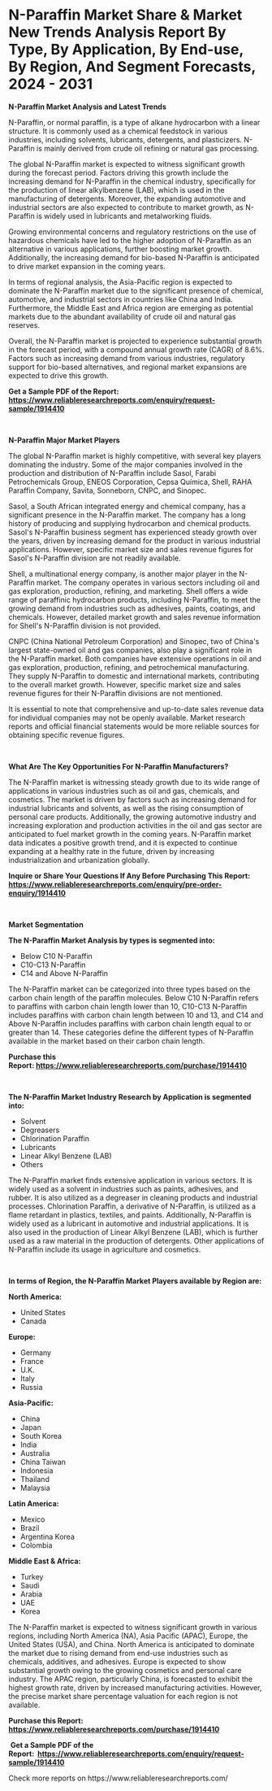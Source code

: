 <p><h1>N-Paraffin Market Share & Market New Trends Analysis Report By Type, By Application, By End-use, By Region, And Segment Forecasts, 2024 - 2031</h1></p><p><strong>N-Paraffin Market Analysis and Latest Trends</strong></p>
<p><p>N-Paraffin, or normal paraffin, is a type of alkane hydrocarbon with a linear structure. It is commonly used as a chemical feedstock in various industries, including solvents, lubricants, detergents, and plasticizers. N-Paraffin is mainly derived from crude oil refining or natural gas processing.</p><p>The global N-Paraffin market is expected to witness significant growth during the forecast period. Factors driving this growth include the increasing demand for N-Paraffin in the chemical industry, specifically for the production of linear alkylbenzene (LAB), which is used in the manufacturing of detergents. Moreover, the expanding automotive and industrial sectors are also expected to contribute to market growth, as N-Paraffin is widely used in lubricants and metalworking fluids.</p><p>Growing environmental concerns and regulatory restrictions on the use of hazardous chemicals have led to the higher adoption of N-Paraffin as an alternative in various applications, further boosting market growth. Additionally, the increasing demand for bio-based N-Paraffin is anticipated to drive market expansion in the coming years.</p><p>In terms of regional analysis, the Asia-Pacific region is expected to dominate the N-Paraffin market due to the significant presence of chemical, automotive, and industrial sectors in countries like China and India. Furthermore, the Middle East and Africa region are emerging as potential markets due to the abundant availability of crude oil and natural gas reserves.</p><p>Overall, the N-Paraffin market is projected to experience substantial growth in the forecast period, with a compound annual growth rate (CAGR) of 8.6%. Factors such as increasing demand from various industries, regulatory support for bio-based alternatives, and regional market expansions are expected to drive this growth.</p></p>
<p><strong>Get a Sample PDF of the Report:&nbsp; <a href="https://www.reliableresearchreports.com/enquiry/request-sample/1914410">https://www.reliableresearchreports.com/enquiry/request-sample/1914410</a></strong></p>
<p>&nbsp;</p>
<p><strong>N-Paraffin Major Market Players</strong></p>
<p><p>The global N-Paraffin market is highly competitive, with several key players dominating the industry. Some of the major companies involved in the production and distribution of N-Paraffin include Sasol, Farabi Petrochemicals Group, ENEOS Corporation, Cepsa Química, Shell, RAHA Paraffin Company, Savita, Sonneborn, CNPC, and Sinopec.</p><p>Sasol, a South African integrated energy and chemical company, has a significant presence in the N-Paraffin market. The company has a long history of producing and supplying hydrocarbon and chemical products. Sasol's N-Paraffin business segment has experienced steady growth over the years, driven by increasing demand for the product in various industrial applications. However, specific market size and sales revenue figures for Sasol's N-Paraffin division are not readily available.</p><p>Shell, a multinational energy company, is another major player in the N-Paraffin market. The company operates in various sectors including oil and gas exploration, production, refining, and marketing. Shell offers a wide range of paraffinic hydrocarbon products, including N-Paraffin, to meet the growing demand from industries such as adhesives, paints, coatings, and chemicals. However, detailed market growth and sales revenue information for Shell's N-Paraffin division is not provided.</p><p>CNPC (China National Petroleum Corporation) and Sinopec, two of China's largest state-owned oil and gas companies, also play a significant role in the N-Paraffin market. Both companies have extensive operations in oil and gas exploration, production, refining, and petrochemical manufacturing. They supply N-Paraffin to domestic and international markets, contributing to the overall market growth. However, specific market size and sales revenue figures for their N-Paraffin divisions are not mentioned.</p><p>It is essential to note that comprehensive and up-to-date sales revenue data for individual companies may not be openly available. Market research reports and official financial statements would be more reliable sources for obtaining specific revenue figures.</p></p>
<p>&nbsp;</p>
<p><strong>What Are The Key Opportunities For N-Paraffin Manufacturers?</strong></p>
<p><p>The N-Paraffin market is witnessing steady growth due to its wide range of applications in various industries such as oil and gas, chemicals, and cosmetics. The market is driven by factors such as increasing demand for industrial lubricants and solvents, as well as the rising consumption of personal care products. Additionally, the growing automotive industry and increasing exploration and production activities in the oil and gas sector are anticipated to fuel market growth in the coming years. N-Paraffin market data indicates a positive growth trend, and it is expected to continue expanding at a healthy rate in the future, driven by increasing industrialization and urbanization globally.</p></p>
<p><strong>Inquire or Share Your Questions If Any Before Purchasing This Report: <a href="https://www.reliableresearchreports.com/enquiry/pre-order-enquiry/1914410">https://www.reliableresearchreports.com/enquiry/pre-order-enquiry/1914410</a></strong></p>
<p>&nbsp;</p>
<p><strong>Market Segmentation</strong></p>
<p><strong>The N-Paraffin Market Analysis by types is segmented into:</strong></p>
<p><ul><li>Below C10 N-Paraffin</li><li>C10-C13 N-Paraffin</li><li>C14 and Above N-Paraffin</li></ul></p>
<p><p>The N-Paraffin market can be categorized into three types based on the carbon chain length of the paraffin molecules. Below C10 N-Paraffin refers to paraffins with carbon chain length lower than 10, C10-C13 N-Paraffin includes paraffins with carbon chain length between 10 and 13, and C14 and Above N-Paraffin includes paraffins with carbon chain length equal to or greater than 14. These categories define the different types of N-Paraffin available in the market based on their carbon chain length.</p></p>
<p><strong>Purchase this Report:&nbsp;<a href="https://www.reliableresearchreports.com/purchase/1914410">https://www.reliableresearchreports.com/purchase/1914410</a></strong></p>
<p>&nbsp;</p>
<p><strong>The N-Paraffin Market Industry Research by Application is segmented into:</strong></p>
<p><ul><li>Solvent</li><li>Degreasers</li><li>Chlorination Paraffin</li><li>Lubricants</li><li>Linear Alkyl Benzene (LAB)</li><li>Others</li></ul></p>
<p><p>The N-Paraffin market finds extensive application in various sectors. It is widely used as a solvent in industries such as paints, adhesives, and rubber. It is also utilized as a degreaser in cleaning products and industrial processes. Chlorination Paraffin, a derivative of N-Paraffin, is utilized as a flame retardant in plastics, textiles, and paints. Additionally, N-Paraffin is widely used as a lubricant in automotive and industrial applications. It is also used in the production of Linear Alkyl Benzene (LAB), which is further used as a raw material in the production of detergents. Other applications of N-Paraffin include its usage in agriculture and cosmetics.</p></p>
<p>&nbsp;</p>
<p><strong>In terms of Region, the N-Paraffin Market Players available by Region are:</strong></p>
<p>
    <p> <strong> North America: </strong>
        <ul>
            <li>United States</li>
            <li>Canada</li>
        </ul>
        </p> 
    <p> <strong> Europe: </strong>
        <ul>
            <li>Germany</li>
            <li>France</li>
            <li>U.K.</li>
            <li>Italy</li>
            <li>Russia</li>
        </ul>
        </p> 
    <p> <strong> Asia-Pacific: </strong>
        <ul>
            <li>China</li>
            <li>Japan</li>
            <li>South Korea</li>
            <li>India</li>
            <li>Australia</li>
            <li>China Taiwan</li>
            <li>Indonesia</li>
            <li>Thailand</li>
            <li>Malaysia</li>
        </ul>
        </p> 
    <p> <strong> Latin America: </strong>
        <ul>
            <li>Mexico</li>
            <li>Brazil</li>
            <li>Argentina Korea</li>
            <li>Colombia</li>
        </ul>
        </p> 
    <p> <strong> Middle East & Africa: </strong>
        <ul>
            <li>Turkey</li>
            <li>Saudi</li>
            <li>Arabia</li>
            <li>UAE</li>
            <li>Korea</li>
        </ul>
    </p>
    </p>
<p><p>The N-Paraffin market is expected to witness significant growth in various regions, including North America (NA), Asia Pacific (APAC), Europe, the United States (USA), and China. North America is anticipated to dominate the market due to rising demand from end-use industries such as chemicals, additives, and adhesives. Europe is expected to show substantial growth owing to the growing cosmetics and personal care industry. The APAC region, particularly China, is forecasted to exhibit the highest growth rate, driven by increased manufacturing activities. However, the precise market share percentage valuation for each region is not available.</p></p>
<p><strong>Purchase this Report: <a href="https://www.reliableresearchreports.com/purchase/1914410">https://www.reliableresearchreports.com/purchase/1914410</a></strong></p>
<p>&nbsp;<strong>Get a Sample PDF of the Report:&nbsp;&nbsp;<a href="https://www.reliableresearchreports.com/enquiry/request-sample/1914410">https://www.reliableresearchreports.com/enquiry/request-sample/1914410</a></strong></p>
<p><strong></strong></p>
<p>Check more reports on https://www.reliableresearchreports.com/</p>